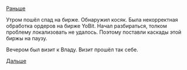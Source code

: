 [Раньше](2018.06.22.md)

Утром пошёл спад на бирже. Обнаружил косяк. Была некорректная обработка ордеров на бирже YoBit.
Начал разбираться, толком проблему локализовать не удалось. Поэтому поставли каскады этой биржы на паузу.

Вечером был визит к Владу.
Визит прошёл так себе.

[Дальше](2018.06.24.md)
